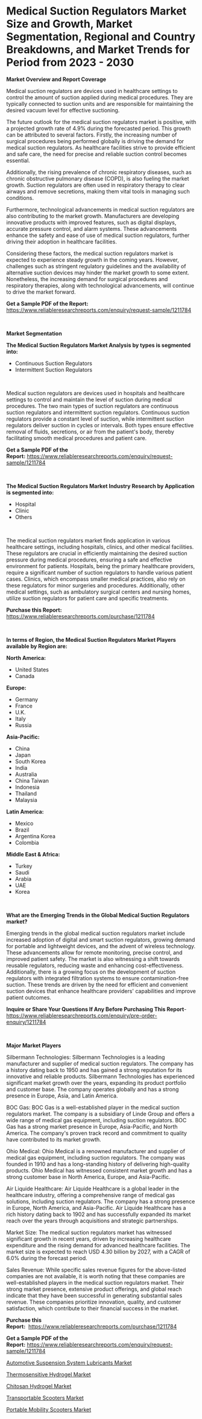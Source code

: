 <p><h1>Medical Suction Regulators Market Size and Growth, Market Segmentation, Regional and Country Breakdowns, and Market Trends for Period from 2023 -  2030</h1></p><p><strong>Market Overview and Report Coverage</strong></p>
<p><p>Medical suction regulators are devices used in healthcare settings to control the amount of suction applied during medical procedures. They are typically connected to suction units and are responsible for maintaining the desired vacuum level for effective suctioning.</p><p>The future outlook for the medical suction regulators market is positive, with a projected growth rate of 4.9% during the forecasted period. This growth can be attributed to several factors. Firstly, the increasing number of surgical procedures being performed globally is driving the demand for medical suction regulators. As healthcare facilities strive to provide efficient and safe care, the need for precise and reliable suction control becomes essential.</p><p>Additionally, the rising prevalence of chronic respiratory diseases, such as chronic obstructive pulmonary disease (COPD), is also fueling the market growth. Suction regulators are often used in respiratory therapy to clear airways and remove secretions, making them vital tools in managing such conditions.</p><p>Furthermore, technological advancements in medical suction regulators are also contributing to the market growth. Manufacturers are developing innovative products with improved features, such as digital displays, accurate pressure control, and alarm systems. These advancements enhance the safety and ease of use of medical suction regulators, further driving their adoption in healthcare facilities.</p><p>Considering these factors, the medical suction regulators market is expected to experience steady growth in the coming years. However, challenges such as stringent regulatory guidelines and the availability of alternative suction devices may hinder the market growth to some extent. Nonetheless, the increasing demand for surgical procedures and respiratory therapies, along with technological advancements, will continue to drive the market forward.</p></p>
<p><strong>Get a Sample PDF of the Report:</strong> <a href="https://www.reliableresearchreports.com/enquiry/request-sample/1211784">https://www.reliableresearchreports.com/enquiry/request-sample/1211784</a></p>
<p>&nbsp;</p>
<p><strong>Market Segmentation</strong></p>
<p><strong>The Medical Suction Regulators Market Analysis by types is segmented into:</strong></p>
<p><ul><li>Continuous Suction Regulators</li><li>Intermittent Suction Regulators</li></ul></p>
<p>&nbsp;</p>
<p><p>Medical suction regulators are devices used in hospitals and healthcare settings to control and maintain the level of suction during medical procedures. The two main types of suction regulators are continuous suction regulators and intermittent suction regulators. Continuous suction regulators provide a constant level of suction, while intermittent suction regulators deliver suction in cycles or intervals. Both types ensure effective removal of fluids, secretions, or air from the patient's body, thereby facilitating smooth medical procedures and patient care.</p></p>
<p><strong>Get a Sample PDF of the Report:</strong>&nbsp;<a href="https://www.reliableresearchreports.com/enquiry/request-sample/1211784">https://www.reliableresearchreports.com/enquiry/request-sample/1211784</a></p>
<p>&nbsp;</p>
<p><strong>The Medical Suction Regulators Market Industry Research by Application is segmented into:</strong></p>
<p><ul><li>Hospital</li><li>Clinic</li><li>Others</li></ul></p>
<p>&nbsp;</p>
<p><p>The medical suction regulators market finds application in various healthcare settings, including hospitals, clinics, and other medical facilities. These regulators are crucial in efficiently maintaining the desired suction pressure during medical procedures, ensuring a safe and effective environment for patients. Hospitals, being the primary healthcare providers, require a significant number of suction regulators to handle various patient cases. Clinics, which encompass smaller medical practices, also rely on these regulators for minor surgeries and procedures. Additionally, other medical settings, such as ambulatory surgical centers and nursing homes, utilize suction regulators for patient care and specific treatments.</p></p>
<p><strong>Purchase this Report:</strong>&nbsp; <a href="https://www.reliableresearchreports.com/purchase/1211784">https://www.reliableresearchreports.com/purchase/1211784</a></p>
<p>&nbsp;</p>
<p><strong>In terms of Region, the Medical Suction Regulators Market Players available by Region are:</strong></p>
<p>
    <p> <strong> North America: </strong>
        <ul>
            <li>United States</li>
            <li>Canada</li>
        </ul>
        </p> 
    <p> <strong> Europe: </strong>
        <ul>
            <li>Germany</li>
            <li>France</li>
            <li>U.K.</li>
            <li>Italy</li>
            <li>Russia</li>
        </ul>
        </p> 
    <p> <strong> Asia-Pacific: </strong>
        <ul>
            <li>China</li>
            <li>Japan</li>
            <li>South Korea</li>
            <li>India</li>
            <li>Australia</li>
            <li>China Taiwan</li>
            <li>Indonesia</li>
            <li>Thailand</li>
            <li>Malaysia</li>
        </ul>
        </p> 
    <p> <strong> Latin America: </strong>
        <ul>
            <li>Mexico</li>
            <li>Brazil</li>
            <li>Argentina Korea</li>
            <li>Colombia</li>
        </ul>
        </p> 
    <p> <strong> Middle East & Africa: </strong>
        <ul>
            <li>Turkey</li>
            <li>Saudi</li>
            <li>Arabia</li>
            <li>UAE</li>
            <li>Korea</li>
        </ul>
    </p>
    </p>
<p>&nbsp;</p>
<p><strong>What are the Emerging Trends in the Global Medical Suction Regulators market?</strong></p>
<p><p>Emerging trends in the global medical suction regulators market include increased adoption of digital and smart suction regulators, growing demand for portable and lightweight devices, and the advent of wireless technology. These advancements allow for remote monitoring, precise control, and improved patient safety. The market is also witnessing a shift towards reusable regulators, reducing waste and enhancing cost-effectiveness. Additionally, there is a growing focus on the development of suction regulators with integrated filtration systems to ensure contamination-free suction. These trends are driven by the need for efficient and convenient suction devices that enhance healthcare providers' capabilities and improve patient outcomes.</p></p>
<p><strong>Inquire or Share Your Questions If Any Before Purchasing This Report</strong>- <a href="https://www.reliableresearchreports.com/enquiry/pre-order-enquiry/1211784">https://www.reliableresearchreports.com/enquiry/pre-order-enquiry/1211784</a></p>
<p>&nbsp;</p>
<p><strong>Major Market Players</strong></p>
<p><p>Silbermann Technologies: Silbermann Technologies is a leading manufacturer and supplier of medical suction regulators. The company has a history dating back to 1950 and has gained a strong reputation for its innovative and reliable products. Silbermann Technologies has experienced significant market growth over the years, expanding its product portfolio and customer base. The company operates globally and has a strong presence in Europe, Asia, and Latin America.</p><p>BOC Gas: BOC Gas is a well-established player in the medical suction regulators market. The company is a subsidiary of Linde Group and offers a wide range of medical gas equipment, including suction regulators. BOC Gas has a strong market presence in Europe, Asia-Pacific, and North America. The company's proven track record and commitment to quality have contributed to its market growth.</p><p>Ohio Medical: Ohio Medical is a renowned manufacturer and supplier of medical gas equipment, including suction regulators. The company was founded in 1910 and has a long-standing history of delivering high-quality products. Ohio Medical has witnessed consistent market growth and has a strong customer base in North America, Europe, and Asia-Pacific.</p><p>Air Liquide Healthcare: Air Liquide Healthcare is a global leader in the healthcare industry, offering a comprehensive range of medical gas solutions, including suction regulators. The company has a strong presence in Europe, North America, and Asia-Pacific. Air Liquide Healthcare has a rich history dating back to 1902 and has successfully expanded its market reach over the years through acquisitions and strategic partnerships.</p><p>Market Size: The medical suction regulators market has witnessed significant growth in recent years, driven by increasing healthcare expenditure and the rising demand for advanced healthcare facilities. The market size is expected to reach USD 4.30 billion by 2027, with a CAGR of 6.0% during the forecast period.</p><p>Sales Revenue: While specific sales revenue figures for the above-listed companies are not available, it is worth noting that these companies are well-established players in the medical suction regulators market. Their strong market presence, extensive product offerings, and global reach indicate that they have been successful in generating substantial sales revenue. These companies prioritize innovation, quality, and customer satisfaction, which contribute to their financial success in the market.</p></p>
<p><strong>Purchase this Report:</strong>&nbsp;&nbsp;<a href="https://www.reliableresearchreports.com/purchase/1211784">https://www.reliableresearchreports.com/purchase/1211784</a></p>
<p></p>
<p><strong>Get a Sample PDF of the Report:</strong>&nbsp;<a href="https://www.reliableresearchreports.com/enquiry/request-sample/1211784">https://www.reliableresearchreports.com/enquiry/request-sample/1211784</a></p>
<p><p><a href="https://www.linkedin.com/pulse/automotive-suspension-system-lubricants-market-size-2023/">Automotive Suspension System Lubricants Market</a></p><p><a href="https://www.linkedin.com/pulse/thermosensitive-hydrogel-market-research-report-unlocks/">Thermosensitive Hydrogel Market</a></p><p><a href="https://www.linkedin.com/pulse/chitosan-hydrogel-market-challenges-opportunities/">Chitosan Hydrogel Market</a></p><p><a href="https://medium.com/@vergiekunze/transportable-scooters-market-size-growth-forecast-2023-2030-b9b3d572bc4c">Transportable Scooters Market</a></p><p><a href="https://medium.com/@erickasauer/portable-mobility-scooters-market-size-growth-forecast-2023-2030-bcbd561c2f29">Portable Mobility Scooters Market</a></p></p>